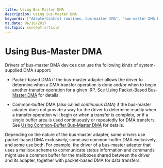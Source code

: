 ```yaml
---
title: Using Bus-Master DMA
description: Using Bus-Master DMA
keywords: ["AdapterControl routines, bus-master DMA", "bus-master DMA WDK kernel", "DMA transfers WDK kernel , bus-master DMA", "adapter objects WDK kernel , bus-master DMA"]
ms.date: 06/16/2017
ms.topic: concept-article
---
```


# Using Bus-Master DMA





Drivers of bus-master DMA devices can use the following kinds of system-supplied DMA support:

-   Packet-based DMA if the bus-master adapter allows the driver to determine when a DMA transfer operation is done and/or when to begin another transfer operation for a given IRP. See [Using Packet-Based Bus-Master DMA](using-packet-based-bus-master-dma.md) for details.

-   Common-buffer DMA (also called *continuous DMA*) if the bus-master adapter does not provide a way for the driver to determine readily when a transfer operation will begin or when a transfer is complete, or if a single buffer area is used continuously or repeatedly for DMA transfers. See [Using Common-Buffer Bus-Master DMA](using-common-buffer-bus-master-dma.md) for details.

Depending on the nature of the bus-master adapter, some drivers use packet-based DMA exclusively, some use common-buffer DMA exclusively, and some use both. For example, the driver of a bus-master adapter that uses a mailbox scheme to communicate status information and commands might use a common buffer for the mailboxes shared between the driver and its adapter, together with packet-based DMA for data transfers.

 

 




